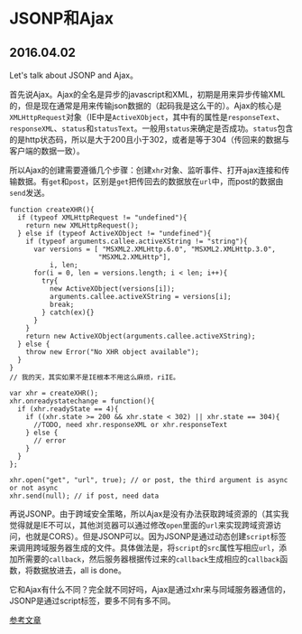 # JSONP和Ajax
## 2016.04.02

Let's talk about JSONP and Ajax。

首先说Ajax。Ajax的全名是异步的javascript和XML，初期是用来异步传输XML的，但是现在通常是用来传输json数据的（起码我是这么干的）。Ajax的核心是`XMLHttpRequest`对象（IE中是`ActiveXObject`，其中有的属性是`responseText`、`responseXML`、`status`和`statusText`。一般用`status`来确定是否成功。`status`包含的是http状态码，所以是大于200且小于302，或者是等于304（传回来的数据与客户端的数据一致）。

所以Ajax的创建需要遵循几个步骤：创建`xhr`对象、监听事件、打开ajax连接和传输数据。有`get`和`post`，区别是`get`把传回去的数据放在`url`中，而post的数据由`send`发送。
```
function createXHR(){
  if (typeof XMLHttpRequest != "undefined"){
    return new XMLHttpRequest();
  } else if (typeof ActiveXObject != "undefined"){
    if (typeof arguments.callee.activeXString != "string"){
      var versions = [ "MSXML2.XMLHttp.6.0", "MSXML2.XMLHttp.3.0",
                      "MSXML2.XMLHttp"],
          i, len;
      for(i = 0, len = versions.length; i < len; i++){
        try{
          new ActiveXObject(versions[i]);
          arguments.callee.activeXString = versions[i];
          break;
        } catch(ex){}
      }
    }
    return new ActiveXObject(arguments.callee.activeXString);
  } else {
    throw new Error("No XHR object available");
  }
}
// 我的天，其实如果不是IE根本不用这么麻烦，riIE。

var xhr = createXHR();
xhr.onreadystatechange = function(){
  if (xhr.readyState == 4){
    if ((xhr.state >= 200 && xhr.state < 302) || xhr.state == 304){
      //TODO, need xhr.responseXML or xhr.responseText
    } else {
      // error
    }
  }
};

xhr.open("get", "url", true); // or post, the third argument is async or not async
xhr.send(null); // if post, need data

```

再说JSONP。由于跨域安全策略，所以Ajax是没有办法获取跨域资源的（其实我觉得就是IE不可以，其他浏览器可以通过修改`open`里面的`url`来实现跨域资源访问，也就是CORS）。但是JSONP可以。因为JSONP是通过动态创建`script`标签来调用跨域服务器生成的文件。具体做法是，将`script`的`src`属性写相应`url`，添加所需要的`callback`，然后服务器根据传过来的`callback`生成相应的`callback`函数，将数据放进去，all is done。

它和Ajax有什么不同？完全就不同好吗，Ajax是通过xhr来与同域服务器通信的，JSONP是通过script标签，要多不同有多不同。

[参考文章](http://blog.csdn.net/superhosts/article/details/9057301)
